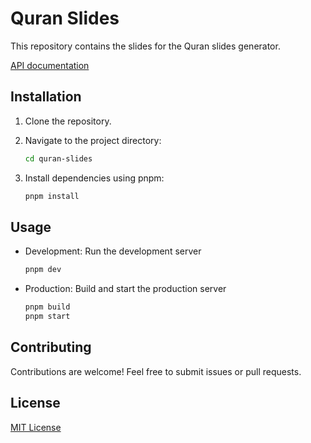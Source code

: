 # Quran Slides

This repository contains the slides for the Quran slides generator.

[API documentation](https://api-docs.quran.com/docs/quran.com_versioned/4.0.0/quran-com-api/)

## Installation

1. Clone the repository.

2. Navigate to the project directory:

   ```bash
   cd quran-slides
   ```

3. Install dependencies using pnpm:
   ```bash
   pnpm install
   ```

## Usage

- Development: Run the development server

  ```bash
  pnpm dev
  ```

- Production: Build and start the production server
  ```bash
  pnpm build
  pnpm start
  ```

## Contributing

Contributions are welcome! Feel free to submit issues or pull requests.

## License

[MIT License](LICENSE)
